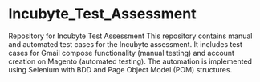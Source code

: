 # Incubyte_Test_Assessment
Repository for Incubyte Test Assessment This repository contains manual and automated test cases for the Incubyte assessment. It includes test cases for Gmail compose functionality (manual testing) and account creation on Magento (automated testing). The automation is implemented using Selenium with BDD and Page Object Model (POM) structures.
